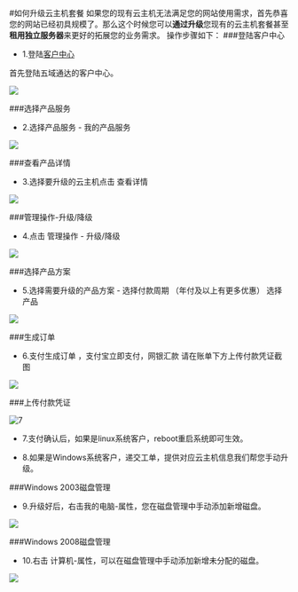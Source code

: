 <!-- --- tags:套餐升级 云主机 客户中心 -->
#如何升级云主机套餐
如果您的现有云主机无法满足您的网站使用需求，首先恭喜您的网站已经初具规模了。那么这个时候您可以**通过升级**您现有的云主机套餐甚至**租用独立服务器**来更好的拓展您的业务需求。
操作步骤如下：
###登陆客户中心
* 1.登陆[客户中心](http://portal.51hosting.com)

首先登陆五域通达的客户中心。

![][1]

###选择产品服务

* 2.选择产品服务 - 我的产品服务

![][2]

###查看产品详情

* 3.选择要升级的云主机点击 查看详情

![][3]

###管理操作-升级/降级

* 4.点击 管理操作 - 升级/降级

![][4]

###选择产品方案

* 5.选择需要升级的产品方案 - 选择付款周期 （年付及以上有更多优惠） 选择产品

![][5]


###生成订单

* 6.支付生成订单 ，支付宝立即支付，网银汇款 请在账单下方上传付款凭证截图

![][6]

###上传付款凭证

![7](http://ww4.sinaimg.cn/large/a74e55b4jw1dz50s52yrej.jpg)

* 7.支付确认后，如果是linux系统客户，reboot重启系统即可生效。  

* 8.如果是Windows系统客户，递交工单，提供对应云主机信息我们帮您手动升级。

###Windows 2003磁盘管理

* 9.升级好后，右击我的电脑-属性，您在磁盘管理中手动添加新增磁盘。

![][7]

###Windows 2008磁盘管理

* 10.右击 计算机-属性，可以在磁盘管理中手动添加新增未分配的磁盘。

![](http://i1.51hosting.com/2013-11-29_15_56_1.jpg)

[1]:http://ww4.sinaimg.cn/large/a74eed94jw1dz50olkp23j.jpg
[2]:http://ww4.sinaimg.cn/large/a74e55b4jw1dz50n06xtoj.jpg
[3]:http://ww2.sinaimg.cn/large/a74ecc4cjw1dz50nqlqeoj.jpg
[4]:http://ww2.sinaimg.cn/large/a74e55b4jw1dz50pa69ukj.jpg
[5]:http://ww2.sinaimg.cn/large/a74ecc4cjw1dz50po2uxaj.jpg
[6]:http://ww4.sinaimg.cn/large/a74eed94jw1dz50q6as22j.jpg
[7]:http://voga.emagineconcept.com/caicai/knowledgebase/diskcontrol.jpg